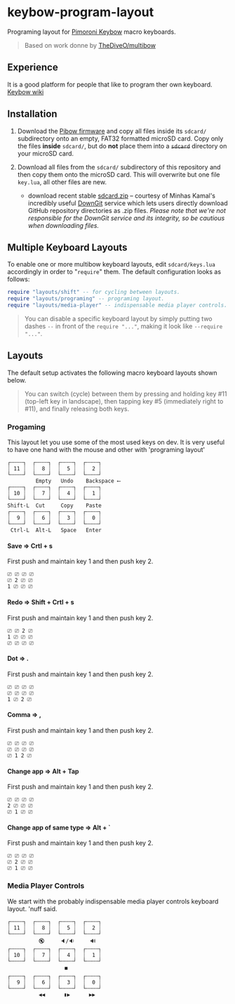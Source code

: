 # keybow-program-layout

Programing layout for [Pimoroni
Keybow](https://shop.pimoroni.com/products/keybow) macro keyboards.

> Based on work donne by [TheDiveO/multibow](https://github.com/TheDiveO/multibow)

## Experience

It is a good platform for people that like to program ther own keyboard.
[Keybow wiki](https://github.com/pimoroni/keybow-firmware/wiki)

## Installation

1. Download the [Pibow
   firmware](https://github.com/pimoroni/keybow-firmware/releases) and copy
   all files inside its `sdcard/` subdirectory onto an empty, FAT32 formatted
   microSD card. Copy only the files **inside** `sdcard/`, but do **not**
   place them into a ~~`sdcard`~~ directory on your microSD card.

2. Download all files from the `sdcard/` subdirectory of this repository and
   then copy them onto the microSD card. This will overwrite but one file
   `key.lua`, all other files are new.
   - download recent stable
     [sdcard.zip](https://minhaskamal.github.io/DownGit/#/home?url=https://github.com/TheDiveO/multibow/tree/master/sdcard)
     – courtesy of Minhas Kamal's incredibly useful
     [DownGit](https://github.com/MinhasKamal/DownGit) service which lets
     users directly download GitHub repository directories as .zip files.
     _Please note that we're not responsible for the DownGit service and its
     integrity, so be cautious when downloading files._

## Multiple Keyboard Layouts

To enable one or more multibow keyboard layouts, edit `sdcard/keys.lua`
accordingly in order to "`require`" them. The default configuration looks as
follows:

```lua
require "layouts/shift" -- for cycling between layouts.
require "layouts/programing" -- programing layout.
require "layouts/media-player" -- indispensable media player controls.
```

> You can disable a specific keyboard layout by simply putting two dashes `--`
> in front of the `require "..."`, making it look like `--require "..."`.

## Layouts

The default setup activates the following macro keyboard layouts shown below.

> You can switch (cycle) between them by pressing and holding key #11
> (top-left key in landscape), then tapping key #5 (immediately right to #11),
> and finally releasing both keys.

### Progaming

This layout let you use some of the most used keys on dev.
It is very useful to have one hand with the mouse and other with 'programing layout'

```text
┌╌╌╌╌┐  ┌╌╌╌╌┐  ┌╌╌╌╌┐  ┌╌╌╌╌┐
┊ 11 ┊  ┊  8 ┊  ┊  5 ┊  ┊  2 ┊
└╌╌╌╌┘  └╌╌╌╌┘  └╌╌╌╌┘  └╌╌╌╌┘
         Empty   Undo    Backspace ⟵
┌╌╌╌╌┐  ┌╌╌╌╌┐  ┌╌╌╌╌┐  ┌╌╌╌╌┐
┊ 10 ┊  ┊  7 ┊  ┊  4 ┊  ┊  1 ┊
└╌╌╌╌┘  └╌╌╌╌┘  └╌╌╌╌┘  └╌╌╌╌┘
Shift-L  Cut     Copy    Paste
┌╌╌╌╌┐  ┌╌╌╌╌┐  ┌╌╌╌╌┐  ┌╌╌╌╌┐
┊  9 ┊  ┊  6 ┊  ┊  3 ┊  ┊  0 ┊
└╌╌╌╌┘  └╌╌╌╌┘  └╌╌╌╌┘  └╌╌╌╌┘
 Ctrl-L  Alt-L   Space   Enter
```

#### Save => Crtl + s
First push and maintain key 1 and then push key 2.
```text
⎚ ⎚ ⎚ ⎚
⎚ 2 ⎚ ⎚
1 ⎚ ⎚ ⎚
```
#### Redo => Shift + Crtl + s
First push and maintain key 1 and then push key 2.
```text
⎚ ⎚ 2 ⎚
1 ⎚ ⎚ ⎚
⎚ ⎚ ⎚ ⎚
```

#### Dot => .
First push and maintain key 1 and then push key 2.
```text
⎚ ⎚ ⎚ ⎚
⎚ ⎚ ⎚ ⎚
1 ⎚ 2 ⎚
```
#### Comma => ,
First push and maintain key 1 and then push key 2.
```text
⎚ ⎚ ⎚ ⎚
⎚ ⎚ ⎚ ⎚
⎚ 1 2 ⎚
```
#### Change app => Alt + Tap
First push and maintain key 1 and then push key 2.
```text
⎚ ⎚ ⎚ ⎚
2 ⎚ ⎚ ⎚
⎚ 1 ⎚ ⎚
```
#### Change app of same type => Alt + `
First push and maintain key 1 and then push key 2.
```text
⎚ ⎚ ⎚ ⎚
⎚ 2 ⎚ ⎚
⎚ 1 ⎚ ⎚
```
### Media Player Controls

We start with the probably indispensable media player controls keyboard layout.
'nuff said.

```text
┌╌╌╌╌┐  ┌╌╌╌╌┐  ┌╌╌╌╌┐  ┌╌╌╌╌┐
┊ 11 ┊  ┊  8 ┊  ┊  5 ┊  ┊  2 ┊
└╌╌╌╌┘  └╌╌╌╌┘  └╌╌╌╌┘  └╌╌╌╌┘
          🔇     🔈/🔉     🔊
┌╌╌╌╌┐  ┌╌╌╌╌┐  ┌╌╌╌╌┐  ┌╌╌╌╌┐
┊ 10 ┊  ┊  7 ┊  ┊  4 ┊  ┊  1 ┊
└╌╌╌╌┘  └╌╌╌╌┘  └╌╌╌╌┘  └╌╌╌╌┘
                  ⏹️️
┌╌╌╌╌┐  ┌╌╌╌╌┐  ┌╌╌╌╌┐  ┌╌╌╌╌┐
┊  9 ┊  ┊  6 ┊  ┊  3 ┊  ┊  0 ┊
└╌╌╌╌┘  └╌╌╌╌┘  └╌╌╌╌┘  └╌╌╌╌┘
          ◀️◀️      ▮▶      ▶▶
```